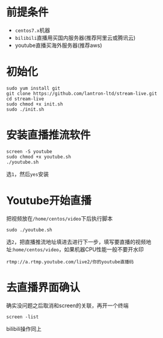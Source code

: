 # 前提条件
- `centos7.x`机器
- `bilibili`直播用买国内服务器(推荐阿里云或腾讯云)
- youtube直播买海外服务器(推荐aws)


# 初始化
```
sudo yum install git
git clone https://github.com/lantron-ltd/stream-live.git
cd stream-live
sudo chmod +x init.sh
sudo ./init.sh
```

# 安装直播推流软件
```
screen -S youtube
sudo chmod +x youtube.sh
./youtube.sh
```

选`1`，然后`yes`安装

# Youtube开始直播
把视频放在`/home/centos/video`下后执行脚本
```
sudo ./youtube.sh
```

选`2`，把直播推流地址填进去进行下一步，填写要直播的视频地址:`home/centos/video`，如果机器CPU性能一般不要开水印

```
rtmp://a.rtmp.youtube.com/live2/你的youtube直播码
```

# 去直播界面确认
确实没问题之后取消和screen的关联，再开一个终端
```
screen -list

```


bilibili操作同上
